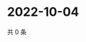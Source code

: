# 2022-10-04

共 0 条

<!-- BEGIN WEIBO -->
<!-- 最后更新时间 Tue Oct 04 2022 03:11:59 GMT+0800 (China Standard Time) -->

<!-- END WEIBO -->

